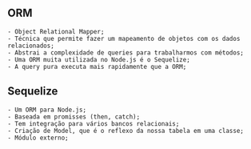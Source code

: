 
## ORM 
    - Object Relational Mapper;
    - Técnica que permite fazer um mapeamento de objetos com os dados relacionados;
    - Abstrai a complexidade de queries para trabalharmos com métodos; 
    - Uma ORM muita utilizada no Node.js é o Sequelize;
    - A query pura executa mais rapidamente que a ORM;


## Sequelize
    - Um ORM para Node.js;
    - Baseada em promisses (then, catch);
    - Tem integração para vários bancos relacionais;
    - Criação de Model, que é o reflexo da nossa tabela em uma classe;
    - Módulo externo;
